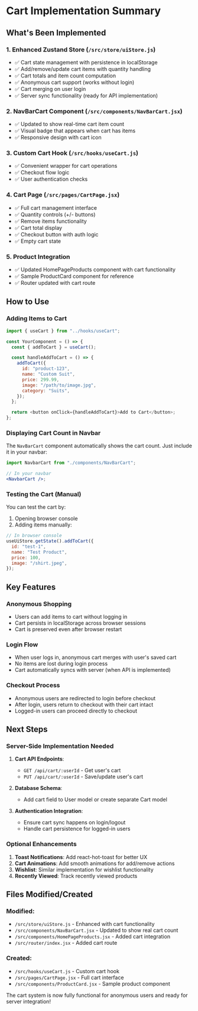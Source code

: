 # Cart Implementation Summary

## What's Been Implemented

### 1. Enhanced Zustand Store (`/src/store/uiStore.js`)

- ✅ Cart state management with persistence in localStorage
- ✅ Add/remove/update cart items with quantity handling
- ✅ Cart totals and item count computation
- ✅ Anonymous cart support (works without login)
- ✅ Cart merging on user login
- ✅ Server sync functionality (ready for API implementation)

### 2. NavBarCart Component (`/src/components/NavBarCart.jsx`)

- ✅ Updated to show real-time cart item count
- ✅ Visual badge that appears when cart has items
- ✅ Responsive design with cart icon

### 3. Custom Cart Hook (`/src/hooks/useCart.js`)

- ✅ Convenient wrapper for cart operations
- ✅ Checkout flow logic
- ✅ User authentication checks

### 4. Cart Page (`/src/pages/CartPage.jsx`)

- ✅ Full cart management interface
- ✅ Quantity controls (+/- buttons)
- ✅ Remove items functionality
- ✅ Cart total display
- ✅ Checkout button with auth logic
- ✅ Empty cart state

### 5. Product Integration

- ✅ Updated HomePageProducts component with cart functionality
- ✅ Sample ProductCard component for reference
- ✅ Router updated with cart route

## How to Use

### Adding Items to Cart

```javascript
import { useCart } from "../hooks/useCart";

const YourComponent = () => {
  const { addToCart } = useCart();

  const handleAddToCart = () => {
    addToCart({
      id: "product-123",
      name: "Custom Suit",
      price: 299.99,
      image: "/path/to/image.jpg",
      category: "Suits",
    });
  };

  return <button onClick={handleAddToCart}>Add to Cart</button>;
};
```

### Displaying Cart Count in Navbar

The `NavBarCart` component automatically shows the cart count. Just include it in your navbar:

```jsx
import NavbarCart from "./components/NavBarCart";

// In your navbar
<NavbarCart />;
```

### Testing the Cart (Manual)

You can test the cart by:

1. Opening browser console
2. Adding items manually:

```javascript
// In browser console
useUiStore.getState().addToCart({
  id: "test-1",
  name: "Test Product",
  price: 100,
  image: "/shirt.jpeg",
});
```

## Key Features

### Anonymous Shopping

- Users can add items to cart without logging in
- Cart persists in localStorage across browser sessions
- Cart is preserved even after browser restart

### Login Flow

- When user logs in, anonymous cart merges with user's saved cart
- No items are lost during login process
- Cart automatically syncs with server (when API is implemented)

### Checkout Process

- Anonymous users are redirected to login before checkout
- After login, users return to checkout with their cart intact
- Logged-in users can proceed directly to checkout

## Next Steps

### Server-Side Implementation Needed

1. **Cart API Endpoints**:

   - `GET /api/cart/:userId` - Get user's cart
   - `PUT /api/cart/:userId` - Save/update user's cart

2. **Database Schema**:

   - Add cart field to User model or create separate Cart model

3. **Authentication Integration**:
   - Ensure cart sync happens on login/logout
   - Handle cart persistence for logged-in users

### Optional Enhancements

1. **Toast Notifications**: Add react-hot-toast for better UX
2. **Cart Animations**: Add smooth animations for add/remove actions
3. **Wishlist**: Similar implementation for wishlist functionality
4. **Recently Viewed**: Track recently viewed products

## Files Modified/Created

### Modified:

- `/src/store/uiStore.js` - Enhanced with cart functionality
- `/src/components/NavBarCart.jsx` - Updated to show real cart count
- `/src/components/HomePageProducts.jsx` - Added cart integration
- `/src/router/index.jsx` - Added cart route

### Created:

- `/src/hooks/useCart.js` - Custom cart hook
- `/src/pages/CartPage.jsx` - Full cart interface
- `/src/components/ProductCard.jsx` - Sample product component

The cart system is now fully functional for anonymous users and ready for server integration!
